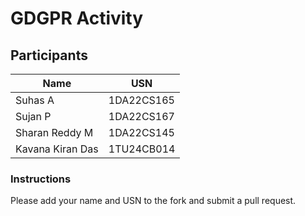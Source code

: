 # GDGPR Activity

## Participants

| Name   | USN        |
|--------|------------|
| Suhas A| 1DA22CS165 |
| Sujan P| 1DA22CS167 |
| Sharan Reddy M| 1DA22CS145|
| Kavana Kiran Das| 1TU24CB014|

### Instructions
Please add your name and USN to the fork and submit a pull request.

